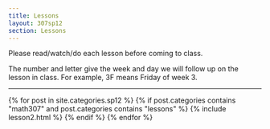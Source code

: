 ```yaml
---
title: Lessons
layout: 307sp12
section: Lessons
---
```


Please read/watch/do each lesson before coming to class.

The number and letter give the week and day we will follow up on the lesson in class. For example, 3F means Friday of week 3.

<hr class="separator">

{% for post in site.categories.sp12 %}
{% if post.categories contains "math307" and post.categories contains "lessons" %}
{% include lesson2.html %}
{% endif %}
{% endfor %}

